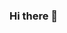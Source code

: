 ### Hi there 👋

<!--
**sarahwangy/sarahwangy** is a ✨ _special_ ✨ repository because its `README.md` (this file) appears on your GitHub profile.

Here are some ideas to get you started:

- 🔭 I’m currently working on C#, Javasript and React.
- 🌱 I’m currently learning everything I can find.
- 👯 I’m looking to collaborate on 

- 📫 How to reach me: 
- 😄 Pronouns: She/Her
- ⚡ Fun fact: ...


[![Header](https://www.google.com/imgres?imgurl=https%3A%2F%2Fres.cloudinary.com%2Fsitereq-production%2Fimage%2Fupload%2FBlogPicture%2F760x380%2Fweb1.webp&imgrefurl=https%3A%2F%2Fwww.sitereq.com%2Fpost%2F7-skills-a-good-web-developer-must-have&tbnid=l1JX54zRztGDtM&vet=10CGEQMyiUAWoXChMI8IjBzNXe9wIVAAAAAB0AAAAAEAI..i&docid=-BCAQtWbxl5qlM&w=760&h=380&q=web%20developer%20skills&ved=0CGEQMyiUAWoXChMI8IjBzNXe9wIVAAAAAB0AAAAAEAI)]


-->
